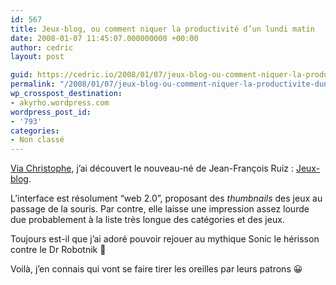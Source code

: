 ```yaml
---
id: 567
title: Jeux-blog, ou comment niquer la productivité d’un lundi matin
date: 2008-01-07 11:45:07.000000000 +00:00
author: cedric
layout: post

guid: https://cedric.io/2008/01/07/jeux-blog-ou-comment-niquer-la-productivite-dun-lundi-matin.html
permalink: "/2008/01/07/jeux-blog-ou-comment-niquer-la-productivite-dun-lundi-matin/"
wp_crosspost_destination:
- akyrho.wordpress.com
wordpress_post_id:
- '793'
categories:
- Non classé
---
```

[Via Christophe](http://bleebot.com/blog/2008/01/05/jeux-blog-la-plateforme-de-jeux-pour-blogs/), j’ai découvert le nouveau-né de Jean-François Ruiz : [Jeux-blog](http://www.jeux-blog.fr/).

L’interface est résolument “web 2.0”, proposant des _thumbnails_ des jeux au passage de la souris. Par contre, elle laisse une impression assez lourde due probablement à la liste très longue des catégories et des jeux.

Toujours est-il que j’ai adoré pouvoir rejouer au mythique Sonic le hérisson contre le Dr Robotnik 🙂

Voilà, j’en connais qui vont se faire tirer les oreilles par leurs patrons 😀